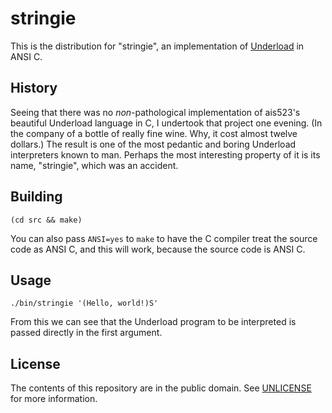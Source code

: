 stringie
========

This is the distribution for "stringie", an implementation of [Underload][] in ANSI C.

[Underload]: http://esolangs.org/wiki/Underload

History
-------

Seeing that there was no _non_-pathological implementation of ais523's beautiful
Underload language in C, I undertook that project one evening.  (In the company of a
bottle of really fine wine.  Why, it cost almost twelve dollars.)  The result is one
of the most pedantic and boring Underload interpreters known to man.  Perhaps the
most interesting property of it is its name, "stringie", which was an accident.

Building
--------

    (cd src && make)

You can also pass `ANSI=yes` to `make` to have the C compiler treat the source code
as ANSI C, and this will work, because the source code is ANSI C.

Usage
-----

    ./bin/stringie '(Hello, world!)S'

From this we can see that the Underload program to be interpreted is passed directly
in the first argument.

License
-------

The contents of this repository are in the public domain.  See [UNLICENSE](UNLICENSE)
for more information.
